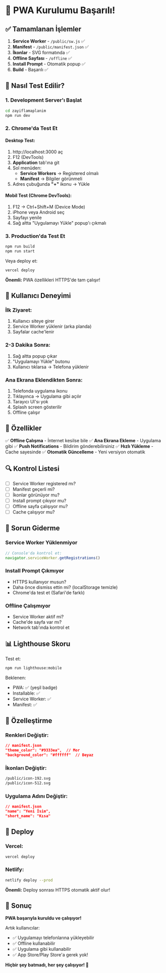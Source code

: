 # 🎉 PWA Kurulumu Başarılı!

## ✅ Tamamlanan İşlemler

1. **Service Worker** - `/public/sw.js` ✅
2. **Manifest** - `/public/manifest.json` ✅
3. **İkonlar** - SVG formatında ✅
4. **Offline Sayfası** - `/offline` ✅
5. **Install Prompt** - Otomatik popup ✅
6. **Build** - Başarılı ✅

## 🚀 Nasıl Test Edilir?

### 1. Development Server'ı Başlat
```bash
cd zayiflamaplanim
npm run dev
```

### 2. Chrome'da Test Et

#### Desktop Test:
1. http://localhost:3000 aç
2. F12 (DevTools)
3. **Application** tab'ına git
4. Sol menüden:
   - **Service Workers** → Registered olmalı
   - **Manifest** → Bilgiler görünmeli
5. Adres çubuğunda **"+"** ikonu → Yükle

#### Mobil Test (Chrome DevTools):
1. F12 → Ctrl+Shift+M (Device Mode)
2. iPhone veya Android seç
3. Sayfayı yenile
4. Sağ altta "Uygulamayı Yükle" popup'ı çıkmalı

### 3. Production'da Test Et

```bash
npm run build
npm run start
```

Veya deploy et:
```bash
vercel deploy
```

**Önemli:** PWA özellikleri HTTPS'de tam çalışır!

## 📱 Kullanıcı Deneyimi

### İlk Ziyaret:
1. Kullanıcı siteye girer
2. Service Worker yüklenir (arka planda)
3. Sayfalar cache'lenir

### 2-3 Dakika Sonra:
1. Sağ altta popup çıkar
2. "Uygulamayı Yükle" butonu
3. Kullanıcı tıklarsa → Telefona yüklenir

### Ana Ekrana Eklendikten Sonra:
1. Telefonda uygulama ikonu
2. Tıklayınca → Uygulama gibi açılır
3. Tarayıcı UI'sı yok
4. Splash screen gösterilir
5. Offline çalışır

## 🎯 Özellikler

✅ **Offline Çalışma** - İnternet kesilse bile
✅ **Ana Ekrana Ekleme** - Uygulama gibi
✅ **Push Notifications** - Bildirim gönderebilirsiniz
✅ **Hızlı Yükleme** - Cache sayesinde
✅ **Otomatik Güncelleme** - Yeni versiyon otomatik

## 🔍 Kontrol Listesi

- [ ] Service Worker registered mı?
- [ ] Manifest geçerli mi?
- [ ] İkonlar görünüyor mu?
- [ ] Install prompt çıkıyor mu?
- [ ] Offline sayfa çalışıyor mu?
- [ ] Cache çalışıyor mu?

## 🐛 Sorun Giderme

### Service Worker Yüklenmiyor
```javascript
// Console'da kontrol et:
navigator.serviceWorker.getRegistrations()
```

### Install Prompt Çıkmıyor
- HTTPS kullanıyor musun?
- Daha önce dismiss ettin mi? (localStorage temizle)
- Chrome'da test et (Safari'de farklı)

### Offline Çalışmıyor
- Service Worker aktif mi?
- Cache'de sayfa var mı?
- Network tab'ında kontrol et

## 📊 Lighthouse Skoru

Test et:
```bash
npm run lighthouse:mobile
```

Beklenen:
- PWA: ✅ (yeşil badge)
- Installable: ✅
- Service Worker: ✅
- Manifest: ✅

## 🎨 Özelleştirme

### Renkleri Değiştir:
```json
// manifest.json
"theme_color": "#9333ea",  // Mor
"background_color": "#ffffff"  // Beyaz
```

### İkonları Değiştir:
```bash
/public/icon-192.svg
/public/icon-512.svg
```

### Uygulama Adını Değiştir:
```json
// manifest.json
"name": "Yeni İsim",
"short_name": "Kısa"
```

## 🚀 Deploy

### Vercel:
```bash
vercel deploy
```

### Netlify:
```bash
netlify deploy --prod
```

**Önemli:** Deploy sonrası HTTPS otomatik aktif olur!

## 🎉 Sonuç

**PWA başarıyla kuruldu ve çalışıyor!**

Artık kullanıcılar:
- ✅ Uygulamayı telefonlarına yükleyebilir
- ✅ Offline kullanabilir
- ✅ Uygulama gibi kullanabilir
- ✅ App Store/Play Store'a gerek yok!

**Hiçbir şey batmadı, her şey çalışıyor! 🎊**
